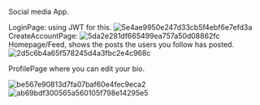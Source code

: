 Social media App.





LoginPage: using JWT for this. 
![5e4ae9950e247d33cb5f4ebf6e7efd3a](https://user-images.githubusercontent.com/40356149/175830274-4ba11e0c-c277-46dd-b764-d1ce81aabc44.png)
CreateAccountPage:
![5da2e281df665499ea757a50d08862fc](https://user-images.githubusercontent.com/40356149/175830292-6dc362e5-3719-456b-8552-6ac8039d85f3.png)
Homepage/Feed, shows the posts the users you follow has posted. 
![2d5c6b4a65f578245d4a3fbc2e4c968c](https://user-images.githubusercontent.com/40356149/175830322-742a3c05-250b-40e9-bd45-b1c5db852c63.png)

ProfilePage where you can edit your bio.
 
![be567e90813d7fa07baf60e4fec9eca2](https://user-images.githubusercontent.com/40356149/175830342-34418973-64ed-485b-a540-feaaefab9e16.png)
![ab69bdf300565a560105f798e14295e5](https://user-images.githubusercontent.com/40356149/175830365-f7fe2cd9-642b-4ea6-93d7-ee471ef0095c.png)
